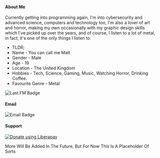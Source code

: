 #### About Me

Currently getting into programming again, I'm into cybersecurity and advanced science, computers and technology too, I'm also a lover of art and horror, making my own occasionally with my graphic design skills which I've picked up over the years, and of course, I listen to a lot of metal, in fact, it's one of the only things I listen to.

- TLDR;
- Name - You can call me Matt
- Gender - Male
- Age - 19
- Location - The United Kingdom
- Hobbies - Tech, Science, Gaming, Music, Watching Horror, Drinking Coffee.
- Favourite Genre - Metal


<img alt="Last.FM Badge" src="https://img.shields.io/static/v1?label=Last.fm&logo=last.fm?link=https://www.last.fm/user/lErrorl404l&message=Click+If+Interested">



#### Email

<img alt="Email Badge" src="https://img.shields.io/static/v1?label=Contact+Me&logo=email?link=mailto:matthewbarker@librem.one&message=Here">

#### Support

<noscript><a href="https://liberapay.com/Matthew-Barker/donate"><img alt="Donate using Liberapay" src="https://liberapay.com/assets/widgets/donate.svg"></a></noscript>


More Will Be Added In The Future, But For Now This Is A Placeholder Of Sorts
